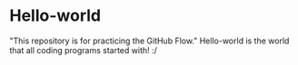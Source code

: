 # Hello-world
"This repository is for practicing the GitHub Flow."
Hello-world is the world that all coding programs started with! :/
